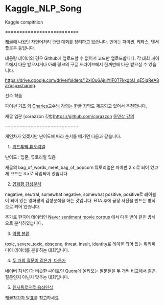 # Kaggle_NLP_Song
Kaggle compitition

==========================

[캐글](www.kaggle.com )에 나왔던 자연어처리 관련 대회를 정리하고 있습니다.  언어는 파이썬, 케라스, 텐서플로우 등입니다.    


대용량 데이터의 경우 Github에 업로드할 수 없어서 코드만 업로드합니다.  각 대회 싸이트에서 다운 받으시거나 아래 링크의 구글 드라이브에서 한꺼번에 다운 받으실 수 있습니다.  

https://drive.google.com/drive/folders/12xIOu6AjulYlF0TFkkgbU_qE5iqReA8a?usp=sharing.  
 
선수 학습

파이썬 기초 외
[Charles](http://www.edwith.org/)교수님 강의는 한글 자막도 제공되고 있어서 추천합니다.


캐글 입문
[corazzon 깃헙]https://github.com/corazzon
[동영상 강의](https://www.youtube.com/channel/UCLR3sD0KB_dWpvcsrLP0aUg)

==========================

개인차가 있겠지만 난이도에 따라 순서를 메기면 다음과 같습니다.

1. [위드투백 튜토리얼](https://www.kaggle.com/c/word2vec-nlp-tutorial) 

난이도 : 입문, 튜토리얼 있음

캐글의 bag_of_words_meet_bag_of_popcorn 튜토리얼은 파이썬 2.x 로 되어 있고 제 코드는 3.x로 작업되어 있습니다.    



2. [영화평 감성분석](https://www.kaggle.com/c/sentiment-analysis-on-movie-reviews)
   

 negative, neutral, somewhat negative, somewhat positive, positive로 레이블이 되어 있는 영화평의 감성분석을 하는 것입니다. EDA 후에 긍정 사전을 만드는 방식으로 되어 있습니다.



 추가로 한국어 데이터인 [Naver sentiment movie corpus](https://github.com/e9t/nsmc) 에서 다운 받아 같은 방식으로 분석하였습니다.



3. [악평 뷴류](https://www.kaggle.com/c/jigsaw-toxic-comment-classification-challenge) 


toxic, severe_toxic, obscene, threat, insult, identity로 레이블 되어 있는 위키피디아 데이터를 분휴하는 대회입니다.


4. [두 개의 질문이 같은가, 다른가](https://www.kaggle.com/c/quora-question-pairs)  

네이버 지식인과 비슷한 싸이트인 Quora에 올라오는 질문들을 두 개씩 비교해서 같은 질문인지 아닌지 맞추는 대회입니다.  


5. [텐서플로우로 음성인식](https://www.kaggle.com/c/tensorflow-speech-recognition-challenge)

[캐글참가자 발표](https://www.youtube.com/watch?v=zNzAAStE66o&index=13&list=PLsFtzQAC8dDeEroyOe_-gHcdM3d3qzqAF)를 참고하세요





